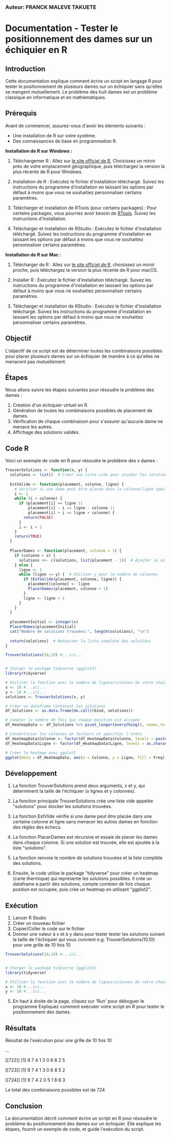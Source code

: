 
### Auteur: FRANCK MALEVE TAKUETE

# Documentation - Tester le positionnement des dames sur un échiquier en R

## Introduction
Cette documentation explique comment écrire un script en langage R pour tester le positionnement de plusieurs dames sur un échiquier sans qu'elles se mangent mutuellement. Le problème des huit dames est un problème classique en informatique et en mathématiques.

## Prérequis
Avant de commencer, assurez-vous d'avoir les éléments suivants :
- Une installation de R sur votre système.
- Des connaissances de base en programmation R.

**Installation de R sur Windows :**

1. Téléchargemer R : Allez sur [le site officiel de R](https://cran.r-project.org/mirrors.html), Choisissez un miroir près de votre emplacement géographique, puis téléchargez la version la plus récente de R pour Windows.

2. Installation de R : Exécutez le fichier d'installation téléchargé. Suivez les instructions du programme d'installation en laissant les options par défaut à moins que vous ne souhaitiez personnaliser certains paramètres.

3. Télécharger et installation de RTools (pour certains packages) : Pour certains packages, vous pourriez avoir besoin de [RTools](https://cran.r-project.org/bin/windows/Rtools/). Suivez les instructions d'installation.

4. Télécharger et installation de RStudio : Exécutez le fichier d'installation téléchargé. Suivez les instructions du programme d'installation en laissant les options par défaut à moins que vous ne souhaitiez personnaliser certains paramètres.


**Installation de R sur Mac :**

1. Télécharger de R : Allez sur [le site officiel de R](https://cran.r-project.org/mirrors.html), choisissez un miroir proche, puis téléchargez la version la plus récente de R pour macOS.

2. Installer R : Exécutez le fichier d'installation téléchargé. Suivez les instructions du programme d'installation en laissant les options par défaut à moins que vous ne souhaitiez personnaliser certains paramètres.

3. Télécharger et installation de RStudio : Exécutez le fichier d'installation téléchargé. Suivez les instructions du programme d'installation en laissant les options par défaut à moins que vous ne souhaitiez personnaliser certains paramètres.

## Objectif
L'objectif de ce script est de déterminer toutes les combinaisons possibles pour placer plusieurs dames sur un échiquier de manière à ce qu'elles ne menacent pas mutuellement.

## Étapes
Nous allons suivre les étapes suivantes pour résoudre le problème des dames :
1. Création d'un échiquier virtuel en R.
2. Génération de toutes les combinaisons possibles de placement de dames.
3. Vérification de chaque combinaison pour s'assurer qu'aucune dame ne menace les autres.
4. Affichage des solutions valides.

## Code R
Voici un exemple de code en R pour résoudre le problème des x dames :

```R
TrouverSolutions <- function(x, y) {
  solutions <- list()  # Créer une liste vide pour stocker les solutions
  
  EstValide <- function(placement, colonne, ligne) {
    # Vérifier si une dame peut être placée dans la colonne/ligne spécifiée
    i <- 1
    while (i < colonne) {
      if (placement[i] == ligne || 
          placement[i] - i == ligne - colonne || 
          placement[i] + i == ligne + colonne) {
        return(FALSE)
      }
      i <- i + 1
    }
    return(TRUE)
  }
  
  PlacerDames <- function(placement, colonne = 1) {
    if (colonne > x) {
      solutions <<- c(solutions, list(placement - 1))  # Ajouter la solution trouvée de la liste
    } else {
      ligne <- 1
      while (ligne <= y) {  # Utiliser y pour le nombre de colonnes
        if (EstValide(placement, colonne, ligne)) {
          placement[colonne] <- ligne
          PlacerDames(placement, colonne + 1)
        }
        ligne <- ligne + 1
      }
    }
  }
  
  placementInitial <- integer(x)
  PlacerDames(placementInitial)
  cat("Nombre de solutions trouvées:", length(solutions), "\n")
  
  return(solutions)  # Retourner la liste complète des solutions
}

TrouverSolutions(10,10) #...ici...


# Charger le package tidyverse (ggplot2)
library(tidyverse)

# Utiliser la fonction avec le nombre de lignes/colonnes de votre choix
x <- 10 #...ici...
y <- 10 #...ici...
solutions <- TrouverSolutions(x, y)

# Créer un dataframe contenant les solutions
df_Solutions <- as.data.frame(do.call(rbind, solutions))

# Compter le nombre de fois que chaque position est occupée
df_HeatmapData <- df_Solutions %>% pivot_longer(everything(), names_to = "Colonne", values_to = "Ligne") %>% group_by(Colonne, Ligne) %>% summarise(Freq = n())

# Convertisser les colonnes en facteurs et spécifier l'ordre
df_HeatmapData$Colonne <- factor(df_HeatmapData$Colonne, levels = paste0("V", 1:x))
df_HeatmapData$Ligne <- factor(df_HeatmapData$Ligne, levels = as.character(0:(y-1)))

# Créer le heatmap avec ggplot2
ggplot(data = df_HeatmapData, aes(x = Colonne, y = Ligne, fill = Freq)) + geom_tile() + scale_fill_gradient(low = "white", high = "red") + labs(title = "Heatmap des solutions possibles", x = "Colonne", y = "Ligne")

```
## Développement
1. La fonction TrouverSolutions prend deux arguments, x et y, qui déterminent la taille de l'échiquier (x lignes et y colonnes).

2. La fonction principale TrouverSolutions crée une liste vide appelée "solutions" pour stocker les solutions trouvées.

3. La fonction EstVlide vérifie si une dame peut être placée dans une certaine colonne et ligne sans menacer les autres dames en fonction des règles des échecs.

4. La fonction PlacerDames est récursive et essaie de placer les dames dans chaque colonne. Si une solution est trouvée, elle est ajoutée à la liste "solutions".

5. La fonction renvoie le nombre de solutions trouvées et la liste complète des solutions.

6. Ensuite, le code utilise le package "tidyverse" pour créer un heatmap (carte thermique) qui représente les solutions possibles. Il crée un dataframe à partir des solutions, compte combien de fois chaque position est occupée, puis crée un heatmap en utilisant "ggplot2".

## Exécution
1. Lancer R Studio
2. Créer un nouveau fichier 
3. Copier/Coller le code sur le fichier 
4. Donner une valeur à x et à y dans pour tester tester les solutions suivant la taille de l'échiquier qui vous convient e.g: TrouverSolutions(10,10) pour une grille de 10 fois 10 
```R
TrouverSolutions(10,10) #...ici...


# Charger le package tidyverse (ggplot2)
library(tidyverse)

# Utiliser la fonction avec le nombre de lignes/colonnes de votre choix
x <- 10 #...ici...
y <- 10 #...ici...
```
5. En haut à droite de la page, cliquez sur 'Run' pour déboguer le programme
Expliquez comment exécuter votre script en R pour tester le positionnement des dames.

## Résultats
Résultat de l'exécution pour une grille de 10 fois 10



...

[[722]]
 [1] 9 7 4 1 3 0 6 8 2 5

[[723]]
 [1] 9 7 4 1 3 0 6 8 5 2

[[724]]
 [1] 9 7 4 2 0 5 1 8 6 3

 Le total des combinaisons possibles est de 724

## Conclusion
La documentation décrit comment écrire un script en R pour résoudre le problème du positionnement des dames sur un échiquier. Elle explique les étapes, fournit un exemple de code, et guide l'exécution du script.
